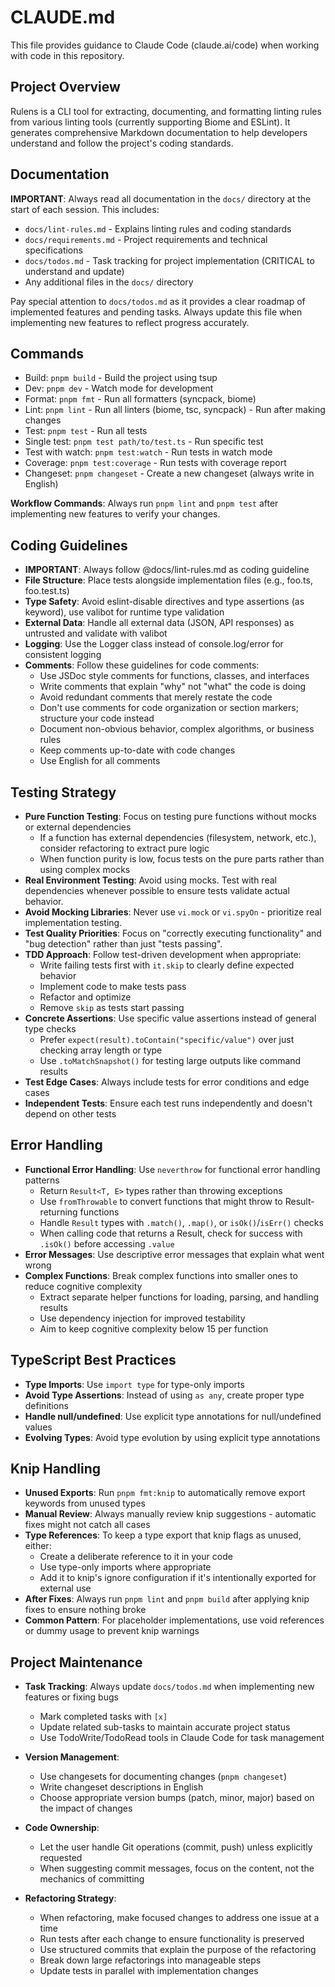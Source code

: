# CLAUDE.md

This file provides guidance to Claude Code (claude.ai/code) when working with code in this repository.

## Project Overview

Rulens is a CLI tool for extracting, documenting, and formatting linting rules from various linting tools (currently supporting Biome and ESLint). It generates comprehensive Markdown documentation to help developers understand and follow the project's coding standards.

## Documentation

**IMPORTANT**: Always read all documentation in the `docs/` directory at the start of each session. This includes:
- `docs/lint-rules.md` - Explains linting rules and coding standards
- `docs/requirements.md` - Project requirements and technical specifications
- `docs/todos.md` - Task tracking for project implementation (CRITICAL to understand and update)
- Any additional files in the `docs/` directory

Pay special attention to `docs/todos.md` as it provides a clear roadmap of implemented features and pending tasks. Always update this file when implementing new features to reflect progress accurately.

## Commands

- Build: `pnpm build` - Build the project using tsup
- Dev: `pnpm dev` - Watch mode for development
- Format: `pnpm fmt` - Run all formatters (syncpack, biome)
- Lint: `pnpm lint` - Run all linters (biome, tsc, syncpack) - Run after making changes
- Test: `pnpm test` - Run all tests
- Single test: `pnpm test path/to/test.ts` - Run specific test
- Test with watch: `pnpm test:watch` - Run tests in watch mode
- Coverage: `pnpm test:coverage` - Run tests with coverage report
- Changeset: `pnpm changeset` - Create a new changeset (always write in English)

**Workflow Commands**:
Always run `pnpm lint` and `pnpm test` after implementing new features to verify your changes.

## Coding Guidelines

- **IMPORTANT**: Always follow @docs/lint-rules.md as coding guideline
- **File Structure**: Place tests alongside implementation files (e.g., foo.ts, foo.test.ts)
- **Type Safety**: Avoid eslint-disable directives and type assertions (as keyword), use valibot for runtime type validation
- **External Data**: Handle all external data (JSON, API responses) as untrusted and validate with valibot
- **Logging**: Use the Logger class instead of console.log/error for consistent logging
- **Comments**: Follow these guidelines for code comments:
  - Use JSDoc style comments for functions, classes, and interfaces
  - Write comments that explain "why" not "what" the code is doing
  - Avoid redundant comments that merely restate the code
  - Don't use comments for code organization or section markers; structure your code instead
  - Document non-obvious behavior, complex algorithms, or business rules
  - Keep comments up-to-date with code changes
  - Use English for all comments

## Testing Strategy

- **Pure Function Testing**: Focus on testing pure functions without mocks or external dependencies
  - If a function has external dependencies (filesystem, network, etc.), consider refactoring to extract pure logic
  - When function purity is low, focus tests on the pure parts rather than using complex mocks
- **Real Environment Testing**: Avoid using mocks. Test with real dependencies whenever possible to ensure tests validate actual behavior.
- **Avoid Mocking Libraries**: Never use `vi.mock` or `vi.spyOn` - prioritize real implementation testing.
- **Test Quality Priorities**: Focus on "correctly executing functionality" and "bug detection" rather than just "tests passing".
- **TDD Approach**: Follow test-driven development when appropriate:
  - Write failing tests first with `it.skip` to clearly define expected behavior
  - Implement code to make tests pass
  - Refactor and optimize
  - Remove `skip` as tests start passing
- **Concrete Assertions**: Use specific value assertions instead of general type checks
  - Prefer `expect(result).toContain("specific/value")` over just checking array length or type
  - Use `.toMatchSnapshot()` for testing large outputs like command results
- **Test Edge Cases**: Always include tests for error conditions and edge cases
- **Independent Tests**: Ensure each test runs independently and doesn't depend on other tests

## Error Handling

- **Functional Error Handling**: Use `neverthrow` for functional error handling patterns
  - Return `Result<T, E>` types rather than throwing exceptions
  - Use `fromThrowable` to convert functions that might throw to Result-returning functions
  - Handle `Result` types with `.match()`, `.map()`, or `isOk()`/`isErr()` checks
  - When calling code that returns a Result, check for success with `.isOk()` before accessing `.value`
- **Error Messages**: Use descriptive error messages that explain what went wrong
- **Complex Functions**: Break complex functions into smaller ones to reduce cognitive complexity
  - Extract separate helper functions for loading, parsing, and handling results
  - Use dependency injection for improved testability
  - Aim to keep cognitive complexity below 15 per function

## TypeScript Best Practices

- **Type Imports**: Use `import type` for type-only imports
- **Avoid Type Assertions**: Instead of using `as any`, create proper type definitions
- **Handle null/undefined**: Use explicit type annotations for null/undefined values
- **Evolving Types**: Avoid type evolution by using explicit type annotations

## Knip Handling

- **Unused Exports**: Run `pnpm fmt:knip` to automatically remove export keywords from unused types
- **Manual Review**: Always manually review knip suggestions - automatic fixes might not catch all cases
- **Type References**: To keep a type export that knip flags as unused, either:
  - Create a deliberate reference to it in your code
  - Use type-only imports where appropriate
  - Add it to knip's ignore configuration if it's intentionally exported for external use
- **After Fixes**: Always run `pnpm lint` and `pnpm build` after applying knip fixes to ensure nothing broke
- **Common Pattern**: For placeholder implementations, use void references or dummy usage to prevent knip warnings

## Project Maintenance

- **Task Tracking**: Always update `docs/todos.md` when implementing new features or fixing bugs
  - Mark completed tasks with `[x]` 
  - Update related sub-tasks to maintain accurate project status
  - Use TodoWrite/TodoRead tools in Claude Code for task management
  
- **Version Management**: 
  - Use changesets for documenting changes (`pnpm changeset`)
  - Write changeset descriptions in English
  - Choose appropriate version bumps (patch, minor, major) based on the impact of changes
  
- **Code Ownership**:
  - Let the user handle Git operations (commit, push) unless explicitly requested
  - When suggesting commit messages, focus on the content, not the mechanics of committing
  
- **Refactoring Strategy**:
  - When refactoring, make focused changes to address one issue at a time
  - Run tests after each change to ensure functionality is preserved
  - Use structured commits that explain the purpose of the refactoring
  - Break down large refactorings into manageable steps
  - Update tests in parallel with implementation changes
